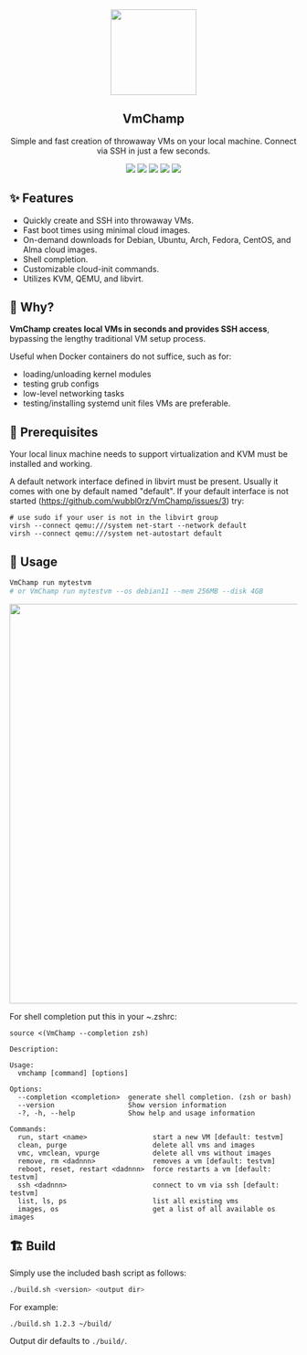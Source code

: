 <div align="center" width="100%">
    <img src="https://user-images.githubusercontent.com/30373916/227715640-22e0fa02-8f17-4fbd-a81d-4a010007972a.png" width="150" />
</div>

<div align="center" width="100%">
    <h2>VmChamp</h2>
    <p>Simple and fast creation of throwaway VMs on your local machine. Connect via SSH in just a few seconds.</p>
    <a target="_blank" href="https://aur.archlinux.org/packages/vmchamp-bin"><img src="https://img.shields.io/aur/version/vmchamp-bin" /></a>
    <a target="_blank" href="https://github.com/wubbl0rz/VmChamp/actions"><img src="https://img.shields.io/github/actions/workflow/status/wubbl0rz/VmChamp/build.yml" /></a>
    <a target="_blank" href="https://github.com/wubbl0rz/VmChamp/stargazers"><img src="https://img.shields.io/github/stars/wubbl0rz/VmChamp" /></a>
    <a target="_blank" href="https://github.com/wubbl0rz/VmChamp/releases"><img src="https://img.shields.io/github/v/release/wubbl0rz/VmChamp?display_name=tag" /></a>
    <a target="_blank" href="https://github.com/wubbl0rz/VmChamp/commits/master"><img src="https://img.shields.io/github/last-commit/wubbl0rz/VmChamp" /></a>
</div>

## ✨ Features
- Quickly create and SSH into throwaway VMs.
- Fast boot times using minimal cloud images.
- On-demand downloads for Debian, Ubuntu, Arch, Fedora, CentOS, and Alma cloud images.
- Shell completion.
- Customizable cloud-init commands.
- Utilizes KVM, QEMU, and libvirt.


## 🤔 Why?
**VmChamp creates local VMs in seconds and provides SSH access**, bypassing the lengthy traditional VM setup process.

Useful when Docker containers do not suffice, such as for:
- loading/unloading kernel modules
- testing grub configs
- low-level networking tasks
- testing/installing systemd unit files
VMs are preferable.


## 🔧 Prerequisites

Your local linux machine needs to support virtualization and KVM must be installed and working.

A default network interface defined in libvirt must be present. Usually it comes with one by default named "default".
If your default interface is not started (https://github.com/wubbl0rz/VmChamp/issues/3) try:

```
# use sudo if your user is not in the libvirt group
virsh --connect qemu:///system net-start --network default
virsh --connect qemu:///system net-autostart default
```

## 🚀 Usage

``` bash
VmChamp run mytestvm
# or VmChamp run mytestvm --os debian11 --mem 256MB --disk 4GB
```

<img src="https://user-images.githubusercontent.com/30373916/227714582-0338020d-6d84-4bd8-b3cd-a753cc19e3fa.png" width="700px">

For shell completion put this in your ~.zshrc:

```
source <(VmChamp --completion zsh)
```

```
Description:

Usage:
  vmchamp [command] [options]

Options:
  --completion <completion>  generate shell completion. (zsh or bash)
  --version                  Show version information
  -?, -h, --help             Show help and usage information

Commands:
  run, start <name>                start a new VM [default: testvm]
  clean, purge                     delete all vms and images
  vmc, vmclean, vpurge             delete all vms without images
  remove, rm <dadnnn>              removes a vm [default: testvm]
  reboot, reset, restart <dadnnn>  force restarts a vm [default: testvm]
  ssh <dadnnn>                     connect to vm via ssh [default: testvm]
  list, ls, ps                     list all existing vms
  images, os                       get a list of all available os images
```

## 🏗️ Build

Simply use the included bash script as follows:

```bash
./build.sh <version> <output dir>
```

For example:

```bash
./build.sh 1.2.3 ~/build/
```

Output dir defaults to `./build/`.

